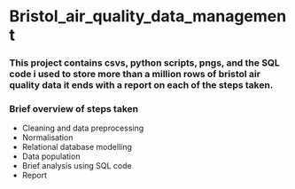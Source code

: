 # __Bristol_air_quality_data_management__
### This project contains csvs, python scripts, pngs, and the SQL code i used to store more than a million rows of bristol air quality data it ends with a report on each of the steps taken.
### __Brief overview of steps taken__
- Cleaning and data preprocessing
- Normalisation
- Relational database modelling
- Data population
- Brief analysis using SQL code
- Report
